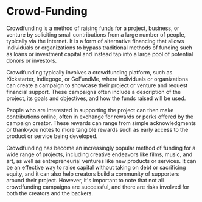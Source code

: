 # Crowd-Funding

Crowdfunding is a method of raising funds for a project, business, or venture by soliciting small contributions from a large number of people, typically via the internet. It is a form of alternative financing that allows individuals or organizations to bypass traditional methods of funding such as loans or investment capital and instead tap into a large pool of potential donors or investors.

Crowdfunding typically involves a crowdfunding platform, such as Kickstarter, Indiegogo, or GoFundMe, where individuals or organizations can create a campaign to showcase their project or venture and request financial support. These campaigns often include a description of the project, its goals and objectives, and how the funds raised will be used.

People who are interested in supporting the project can then make contributions online, often in exchange for rewards or perks offered by the campaign creator. These rewards can range from simple acknowledgments or thank-you notes to more tangible rewards such as early access to the product or service being developed.

Crowdfunding has become an increasingly popular method of funding for a wide range of projects, including creative endeavors like films, music, and art, as well as entrepreneurial ventures like new products or services. It can be an effective way to raise capital without taking on debt or sacrificing equity, and it can also help creators build a community of supporters around their project. However, it's important to note that not all crowdfunding campaigns are successful, and there are risks involved for both the creators and the backers.
